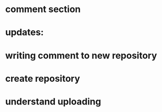 # comment section
# updates:
#	writing comment to new repository
#	create repository
#	understand uploading
